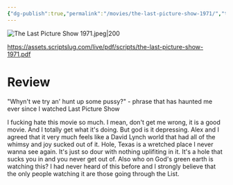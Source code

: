 ```yaml
---
{"dg-publish":true,"permalink":"/movies/the-last-picture-show-1971/","tags":["movies"],"created":"2023-12-01","updated":"2025-03-13"}
---
```



![The Last Picture Show 1971.jpeg|200](/img/user/_sys/Attachments/The%20Last%20Picture%20Show%201971.jpeg)

https://assets.scriptslug.com/live/pdf/scripts/the-last-picture-show-1971.pdf

# Review

"Whyn't we try an' hunt up some pussy?" - phrase that has haunted me ever since I watched Last Picture Show

I fucking hate this movie so much. I mean, don't get me wrong, it is a good movie. And I totally get what it's doing. But god is it depressing. Alex and I agreed that it very much feels like a David Lynch world that had all of the whimsy and joy sucked out of it. Hole, Texas is a wretched place I never wanna see again. It's just so dour with nothing uplifiting in it. It's a hole that sucks you in and you never get out of. Also who on God's green earth is watching this? I had never heard of this before and I strongly believe that the only people watching it are those going through the List.
